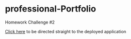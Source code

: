# professional-Portfolio
Homework Challenge #2



<a href=file:///Users/hannybear/Homework/hannah-chung-professional-portfolio/index.html>Click here</a> to be directed straight to the deployed application